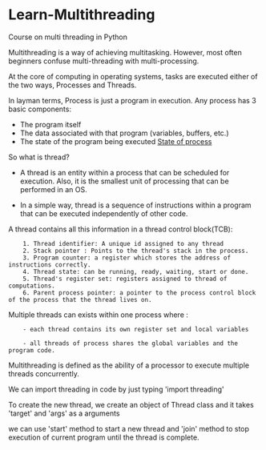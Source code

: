 # Learn-Multithreading
Course on multi threading in Python

Multithreading is a way of achieving multitasking. However, most often beginners confuse multi-threading with multi-processing. 

At the core of computing in operating systems, tasks are executed either of the two ways, Processes and Threads. 

In layman terms, Process is just a program in execution. Any process has 3 basic components:
- The program itself
- The data associated with that program (variables, buffers, etc.)
- The state of the program being executed [State of process](https://en.wikipedia.org/wiki/Process_state)


So what is thread?

- A thread is an entity within a process that can be scheduled for execution. Also, it is the smallest unit of processing that can be performed in an OS. 

- In a simple way, thread is a sequence of instructions within a program that can be executed independently of other code.

A thread contains all this information in a thread control block(TCB):
        
        1. Thread identifier: A unique id assigned to any thread 
        2. Stack pointer : Points to the thread's stack in the process.
        3. Program counter: a register which stores the address of instructions correctly.
        4. Thread state: can be running, ready, waiting, start or done.
        5. Thread's register set: registers assigned to thread of computations.
        6. Parent process pointer: a pointer to the process control block of the process that the thread lives on. 

 Multiple threads can exists within one process where :

        - each thread contains its own register set and local variables

        - all threads of process shares the global variables and the program code.


Multithreading is defined as the ability of a processor to execute multiple threads concurrently.
 
We can import threading in code by just typing 'import threading'

To create the new thread, we create an object of Thread class and it takes 'target' and 'args' as a arguments   

we can use 'start' method to start a new thread and 'join' method to stop execution of current program until the thread is complete.

